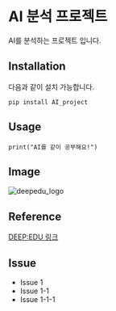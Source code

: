 # AI 분석 프로젝트
AI를 분석하는 프로젝트 입니다.
## Installation
다음과 같이 설치 가능합니다.
```
pip install AI_project
```
## Usage
```
print("AI를 같이 공부해요!")
```
## Image
![deepedu_logo](https://user-images.githubusercontent.com/103096786/164391312-cfbc8178-8152-4179-aa89-af9ae6adadf6.png)
## Reference
[DEEP:EDU 링크](https://www.deepedu.ai/)
## Issue
- Issue 1
- Issue 1-1
- Issue 1-1-1
